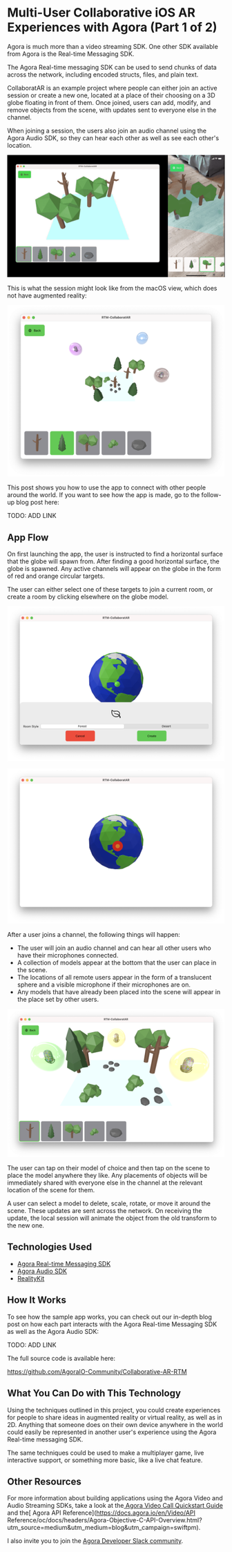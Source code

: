 # Multi-User Collaborative iOS AR Experiences with Agora (Part 1 of 2)

Agora is much more than a video streaming SDK. One other SDK available from Agora is the Real-time Messaging SDK.

The Agora Real-time messaging SDK can be used to send chunks of data across the network, including encoded structs, files, and plain text.

CollaboratAR is an example project where people can either join an active session or create a new one, located at a place of their choosing on a 3D globe floating in front of them. Once joined, users can add, modify, and remove objects from the scene, with updates sent to everyone else in the channel.

When joining a session, the users also join an audio channel using the Agora Audio SDK, so they can hear each other as well as see each other's location.

![macos ios transform example](media/transform-objects-both.gif)

This is what the session might look like from the macOS view, which does not have augmented reality:

![macOS VR Overview](media/vr-overview.png)

This post shows you how to use the app to connect with other people around the world. If you want to see how the app is made, go to the follow-up blog post here:

TODO: ADD LINK

## App Flow

On first launching the app, the user is instructed to find a horizontal surface that the globe will spawn from. After finding a good horizontal surface, the globe is spawned. Any active channels will appear on the globe in the form of red and orange circular targets.

The user can either select one of these targets to join a current room, or create a room by clicking elsewhere on the globe model.

![macos vr globe view](media/vr-globe-view.png)

![macos vr hitpoint](media/vr-globe-hitpoint.png)

After a user joins a channel, the following things will happen:

- The user will join an audio channel and can hear all other users who have their microphones connected.
- A collection of models appear at the bottom that the user can place in the scene.
- The locations of all remote users appear in the form of a translucent sphere and a visible microphone if their microphones are on.
- Any models that have already been placed into the scene will appear in the place set by other users.

![macos collab view closer](media/vr-closer-collabview.png)

The user can tap on their model of choice and then tap on the scene to place the model anywhere they like. Any placements of objects will be immediately shared with everyone else in the channel at the relevant location of the scene for them.

A user can select a model to delete, scale, rotate, or move it around the scene. These updates are sent across the network. On receiving the update, the local session will animate the object from the old transform to the new one.

## Technologies Used

- [Agora Real-time Messaging SDK](https://docs.agora.io/en/Real-time-Messaging/product_rtm?platform=iOS)
- [Agora Audio SDK](https://docs.agora.io/en/Voice/landing-page?platform=iOS)
- [RealityKit](https://developer.apple.com/documentation/realitykit)


## How It Works

To see how the sample app works, you can check out our in-depth blog post on how each part interacts with the Agora Real-time Messaging SDK as well as the Agora Audio SDK:

TODO: ADD LINK

The full source code is available here:

https://github.com/AgoraIO-Community/Collaborative-AR-RTM

## What You Can Do with This Technology

Using the techniques outlined in this project, you could create experiences for people to share ideas in augmented reality or virtual reality, as well as in 2D. Anything that someone does on their own device anywhere in the world could easily be represented in another user's experience using the Agora Real-time messaging SDK.

The same techniques could be used to make a multiplayer game, live interactive support, or something more basic, like a live chat feature.


## Other Resources <a name="other-resources"/>

For more information about building applications using the Agora Video and Audio Streaming SDKs, take a look at the[ Agora Video Call Quickstart Guide](https://docs.agora.io/en/Video/start_call_ios?platform=iOS&utm_source=medium&utm_medium=blog&utm_campaign=swiftpm) and the[ Agora API Reference](https://docs.agora.io/en/Video/API Reference/oc/docs/headers/Agora-Objective-C-API-Overview.html?utm_source=medium&utm_medium=blog&utm_campaign=swiftpm).

I also invite you to join the [Agora Developer Slack community](https://www.agora.io/en/join-slack/).

